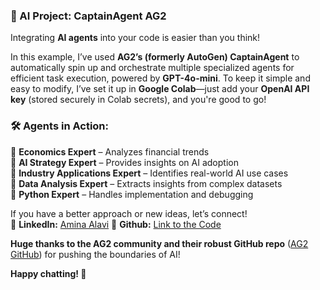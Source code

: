 ### **🚀 AI Project: CaptainAgent AG2**  

Integrating **AI agents** into your code is easier than you think!  

In this example, I’ve used **AG2’s (formerly AutoGen) CaptainAgent** to automatically spin up and orchestrate multiple specialized agents for efficient task execution, powered by **GPT-4o-mini**. To keep it simple and easy to modify, I’ve set it up in **Google Colab**—just add your **OpenAI API key** (stored securely in Colab secrets), and you're good to go!  

### **🛠️ Agents in Action:**  
🔹 **Economics Expert** – Analyzes financial trends  
🔹 **AI Strategy Expert** – Provides insights on AI adoption  
🔹 **Industry Applications Expert** – Identifies real-world AI use cases  
🔹 **Data Analysis Expert** – Extracts insights from complex datasets  
🔹 **Python Expert** – Handles implementation and debugging  

If you have a better approach or new ideas, let’s connect!  
📌 **LinkedIn:** [Amina Alavi](https://www.linkedin.com/in/amina-alavi/)
📌 **Github:** [Link to the Code](https://github.com/aminaalavi/AI-Projects/blob/main/AG2_CaptainAgent/AG2_(Autogen)_CaptainAgent.ipynb
)


**Huge thanks to the AG2 community and their robust GitHub repo** ([AG2 GitHub](https://github.com/ag2ai/ag2/tree/main)) for pushing the boundaries of AI!  

**Happy chatting! 🚀**  
